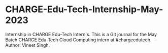 # CHARGE-Edu-Tech-Internship-May-2023


Internship in CHARGE Edu-Tech Intern's. This is a Git journal for the May Batch CHARGE Edu-Tech Cloud Computing intern at #chargeedutech. Author: Vineet Singh.
